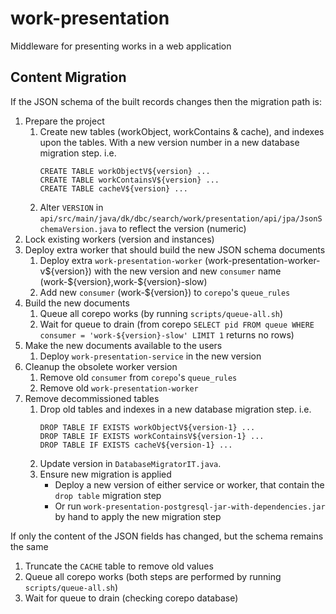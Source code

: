 # work-presentation
Middleware for presenting works in a web application

## Content Migration

If the JSON schema of the built records changes then the migration path is:

1. Prepare the project
    1. Create new tables (workObject, workContains & cache), and indexes upon the tables. With a new version number in a new database migration step. i.e.
        ```
        CREATE TABLE workObjectV${version} ...
        CREATE TABLE workContainsV${version} ...
        CREATE TABLE cacheV${version} ...
        ```
    1. Alter `VERSION` in `api/src/main/java/dk/dbc/search/work/presentation/api/jpa/JsonSchemaVersion.java` to reflect the version (numeric)
1. Lock existing workers (version and instances)
1. Deploy extra worker that should build the new JSON schema documents
    1. Deploy extra `work-presentation-worker` (work-presentation-worker-v\${version}) with the new version and new `consumer` name (work-\${version},work-\${version}-slow)
    1. Add new `consumer` (work-\${version}) to `corepo`'s `queue_rules`
1. Build the new documents
    1. Queue all corepo works (by running `scripts/queue-all.sh`)
    1. Wait for queue to drain (from corepo `SELECT pid FROM queue WHERE consumer = 'work-${version}-slow' LIMIT 1` returns no rows)
1. Make the new documents available to the users
    1. Deploy `work-presentation-service` in the new version
1. Cleanup the obsolete worker version
    1. Remove old `consumer` from `corepo`'s `queue_rules`
    1. Remove old `work-presentation-worker`
1. Remove decommissioned tables
    1. Drop old tables and indexes in a new database migration step. i.e.
        ```
        DROP TABLE IF EXISTS workObjectV${version-1} ...
        DROP TABLE IF EXISTS workContainsV${version-1} ...
        DROP TABLE IF EXISTS cacheV${version-1} ...
        ```
    1. Update version in `DatabaseMigratorIT.java`.
    1. Ensure new migration is applied
        * Deploy a new version of either service or worker, that contain the `drop table` migration step
        * Or run `work-presentation-postgresql-jar-with-dependencies.jar` by hand to apply the new migration step

If only the content of the JSON fields has changed, but the schema remains the same

1. Truncate the `CACHE` table to remove old values
1. Queue all corepo works (both steps are performed by running `scripts/queue-all.sh`)
1. Wait for queue to drain (checking corepo database)
